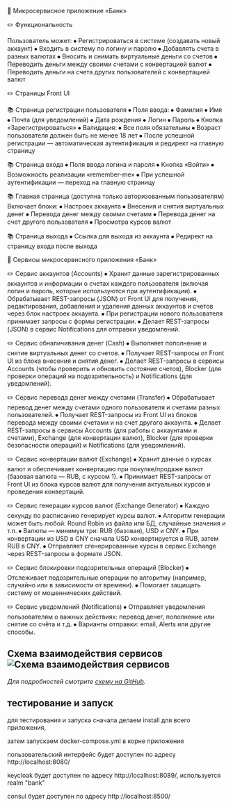 📌 Микросервисное приложение «Банк»

✏️ Функциональность

Пользователь может:
⦁ Регистрироваться в системе (создавать новый аккаунт)
⦁ Входить в систему по логину и паролю
⦁ Добавлять счета в разных валютах
⦁ Вносить и снимать виртуальные деньги со счетов
⦁ Переводить деньги между своими счетами с конвертацией валют
⦁ Переводить деньги на счета других пользователей с конвертацией валют

✏️ Страницы Front UI

📚 Страница регистрации пользователя
⦁ Поля ввода:
⦁ Фамилия
⦁ Имя
⦁ Почта (для уведомлений)
⦁ Дата рождения
⦁ Логин
⦁ Пароль
⦁ Кнопка «Зарегистрироваться»
⦁ Валидация:
⦁ Все поля обязательны
⦁ Возраст пользователя должен быть не менее 18 лет
⦁ После успешной регистрации — автоматическая аутентификация и редирект на главную страницу

📚 Страница входа
⦁ Поля ввода логина и пароля
⦁ Кнопка «Войти»
⦁ Возможность реализации «remember-me»
⦁ При успешной аутентификации — переход на главную страницу

📚 Главная страница (доступна только авторизованным пользователям)
Включает блоки:
⦁ Настроек аккаунта
⦁ Внесения и снятия виртуальных денег
⦁ Перевода денег между своими счетами
⦁ Перевода денег на счет другого пользователя
⦁ Просмотра курсов валют

📚 Страница выхода
⦁ Ссылка для выхода из аккаунта
⦁ Редирект на страницу входа после выхода

📌 Сервисы микросервисного приложения «Банк»

✏️ Сервис аккаунтов (Accounts)
⦁ Хранит данные зарегистрированных аккаунтов и информации о счетах каждого пользователя (включая логин и пароль, которые используются при аутентификации).
⦁ Обрабатывает REST-запросы (JSON) от Front UI для получения, редактирования, добавления и удаления данных аккаунтов и счетов через блок настроек аккаунта.
⦁ При регистрации нового пользователя принимает запросы с формы регистрации.
⦁ Делает REST-запросы (JSON) в сервис Notifications для отправки уведомлений.

✏️ Сервис обналичивания денег (Cash)
⦁ Выполняет пополнение и снятие виртуальных денег со счетов.
⦁ Получает REST-запросы от Front UI из блока внесения и снятия денег.
⦁ Делает REST-запросы в сервисы Accounts (чтобы проверить и обновить состояние счетов), Blocker (для проверки операций на подозрительность) и Notifications (для уведомлений).

✏️ Сервис перевода денег между счетами (Transfer)
⦁ Обрабатывает перевод денег между счетами одного пользователя и счетами разных пользователей.
⦁ Получает REST-запросы из Front UI из блоков перевода между своими счетами и на счет другого аккаунта.
⦁ Делает REST-запросы в сервисы Accounts (для работы с аккаунтами и счетами), Exchange (для конвертации валют), Blocker (для проверки безопасности операций) и Notifications (для уведомлений).

✏️ Сервис конвертации валют (Exchange)
⦁ Хранит данные о курсах валют и обеспечивает конвертацию при покупке/продаже валют (базовая валюта — RUB, с курсом 1).
⦁ Принимает REST-запросы от Front UI из блока курсов валют для получения актуальных курсов и проведения конвертаций.

✏️ Сервис генерации курсов валют (Exchange Generator)
⦁ Каждую секунду по расписанию генерирует курсы валют.
⦁ Алгоритм генерации может быть любой: Round Robin из файла или БД, случайные значения и т.п.
⦁ Валюты — минимум три: RUB (базовая), USD и CNY.
⦁ При конвертации из USD в CNY сначала USD конвертируется в RUB, затем RUB в CNY.
⦁ Отправляет сгенерированные курсы в сервис Exchange через REST-запросы в формате JSON.

✏️ Сервис блокировки подозрительных операций (Blocker)
⦁ Отслеживает подозрительные операции по алгоритму (например, случайно или в зависимости от времени).
⦁ Помогает защищать систему от мошеннических действий.

✏️ Сервис уведомлений (Notifications)
⦁ Отправляет уведомления пользователям о важных действиях: перевод денег, пополнение или снятие со счёта и т.д.
⦁ Варианты отправки: email, Alerts или другие способы.

## Схема взаимодействия сервисов![Схема взаимодействия сервисов](https://github.com/mynameisSergey/BankApp/blob/main/image/schema.png)

_Для подробностей смотрите [схему на GitHub](https://github.com/mynameisSergey/BankApp/blob/main/image/schema.png)._


## тестирование и запуск
для тестирования и запуска сначала делаем install для всего приложения,

затем запускаем docker-compose.yml в корне приложения

пользовательский интерфейс будет доступен по адресу http://localhost:8080/

keycloak будет доступен по адресу http://localhost:8089/, используется realm "bank"

consul будет доступен по адресу http://localhost:8500/

